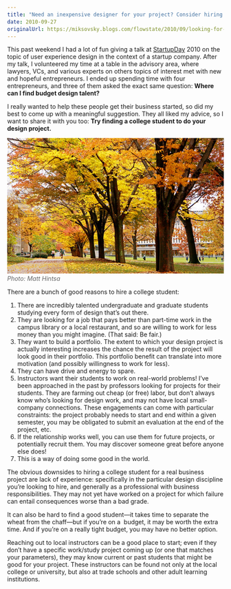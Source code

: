 ```yaml
---
title: "Need an inexpensive designer for your project? Consider hiring a college student!"
date: 2010-09-27
originalUrl: https://miksovsky.blogs.com/flowstate/2010/09/looking-for-an-inexpensive-designer-consider-hiring-a-college-student.html
---
```


<p>
  This past weekend I had a lot of fun giving a talk at
  <a href="http://www.seattle20.com/startupday/">StartupDay</a> 2010 on the
  topic of user experience design in the context of a startup company. After my
  talk, I volunteered my time at a table in the advisory area, where lawyers,
  VCs, and various experts on others topics of interest met with new and hopeful
  entrepreneurs. I ended up spending time with four entrepreneurs, and three of
  them asked the exact same question:
  <strong>Where can I find budget design talent?</strong>
</p>
<p>
  I really wanted to help these people get their business started, so did my
  best to come up with a meaningful suggestion. They all liked my advice, so I
  want to share it with you too:
  <strong>Try finding a college student to do your design project.</strong>
</p>
<p>
  <img src="/images/flowstate/4068847233_573e2e4317_z.jpg" />
  <br /><em><font color="#666666">Photo: Matt Hintsa</font></em>
</p>
<p>There are a bunch of good reasons to hire a college student:</p>
<ol>
  <li>
    There are incredibly talented undergraduate and graduate students studying
    every form of design that’s out there.
  </li>
  <li>
    They are looking for a job that pays better than part-time work in the
    campus library or a local restaurant, and so are willing to work for less
    money than you might imagine. (That said: Be fair.)
  </li>
  <li>
    They want to build a portfolio. The extent to which your design project is
    actually interesting increases the chance the result of the project will
    look good in their portfolio. This portfolio benefit can translate into more
    motivation (and possibly willingness to work for less).
  </li>
  <li>They can have drive and energy to spare.</li>
  <li>
    Instructors want their students to work on real-world problems! I’ve been
    approached in the past by professors looking for projects for their
    students. They are farming out cheap (or free) labor, but don’t always know
    who’s looking for design work, and may not have local small-company
    connections. These engagements can come with particular constraints: the
    project probably needs to start and end within a given semester, you may be
    obligated to submit an evaluation at the end of the project, etc.
  </li>
  <li>
    If the relationship works well, you can use them for future projects, or
    potentially recruit them. You may discover someone great before anyone else
    does!
  </li>
  <li>This is a way of doing some good in the world.</li>
</ol>
<p>
  The obvious downsides to hiring a college student for a real business project
  are lack of experience: specifically in the particular design discipline
  you’re looking to hire, and generally as a professional with business
  responsibilities. They may not yet have worked on a project for which failure
  can entail consequences worse than a bad grade.
</p>
<p>
  It can also be hard to find a good student—it takes time to separate the wheat
  from the chaff—but if you’re on a&#0160; budget, it may be worth the extra
  time. And if you’re on a really tight budget, you may have no better option.
</p>
<p>
  Reaching out to local instructors can be a good place to start; even if they
  don’t have a specific work/study project coming up (or one that matches your
  parameters), they may know current or past students that might be good for
  your project. These instructors can be found not only at the local college or
  university, but also at trade schools and other adult learning institutions.
</p>
